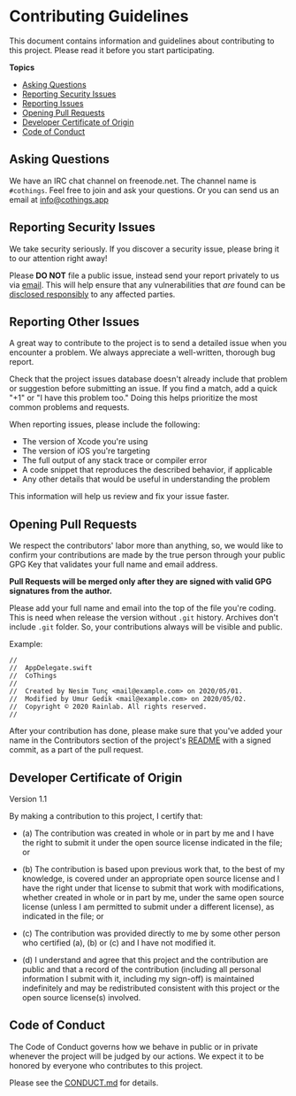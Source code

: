 # Contributing Guidelines

This document contains information and guidelines about contributing to this project.
Please read it before you start participating.

**Topics**

* [Asking Questions](#asking-questions)
* [Reporting Security Issues](#reporting-security-issues)
* [Reporting Issues](#reporting-other-issues)
* [Opening Pull Requests](#opening-pull-requests)
* [Developer Certificate of Origin](#developer-certificate-of-origin)
* [Code of Conduct](#code-of-conduct)

## Asking Questions

We have an IRC chat channel on freenode.net. The channel name is `#cothings`.
Feel free to join and ask your questions. Or you can send us an email at <info@cothings.app>

## Reporting Security Issues

We take  security seriously. If you discover a security issue, please bring it to our attention right away!

Please **DO NOT** file a public issue,
instead send your report privately to us via [email](mailto:info@cothings.app?subject=Security%20Issue).
This will help ensure that any vulnerabilities that _are_ found
can be [disclosed responsibly](https://en.wikipedia.org/wiki/Responsible_disclosure)
to any affected parties.

## Reporting Other Issues

A great way to contribute to the project
is to send a detailed issue when you encounter a problem.
We always appreciate a well-written, thorough bug report.

Check that the project issues database
doesn't already include that problem or suggestion before submitting an issue.
If you find a match, add a quick "+1" or "I have this problem too."
Doing this helps prioritize the most common problems and requests.

When reporting issues, please include the following:

* The version of Xcode you're using
* The version of iOS you're targeting
* The full output of any stack trace or compiler error
* A code snippet that reproduces the described behavior, if applicable
* Any other details that would be useful in understanding the problem

This information will help us review and fix your issue faster.

## Opening Pull Requests

We respect the contributors' labor more than anything, so, we would like to confirm your contributions are made by the true person through your public GPG Key that validates your full name and email address.

**Pull Requests will be merged only after they are signed with valid GPG signatures from the author.**

Please add your full name and email into the top of the file you're coding. This is need when release the version without `.git` history. Archives don't include  `.git` folder. So, your contributions always will be visible and public.

Example:
```
//
//  AppDelegate.swift
//  CoThings
//
//  Created by Nesim Tunç <mail@example.com> on 2020/05/01.
//  Modified by Umur Gedik <mail@example.com> on 2020/05/02.
//  Copyright © 2020 Rainlab. All rights reserved.
//
```

After your contribution has done, please make sure that you've added your name in the Contributors section of the project's [README](readme.md#Contributors) with a signed commit, as a part of the pull request. 

## Developer Certificate of Origin
Version 1.1

By making a contribution to this project, I certify that:

- (a) The contribution was created in whole or in part by me and I
have the right to submit it under the open source license
indicated in the file; or

- (b) The contribution is based upon previous work that, to the best
of my knowledge, is covered under an appropriate open source
license and I have the right under that license to submit that
work with modifications, whether created in whole or in part
by me, under the same open source license (unless I am
permitted to submit under a different license), as indicated
in the file; or

- (c) The contribution was provided directly to me by some other
person who certified (a), (b) or (c) and I have not modified
it.

- (d) I understand and agree that this project and the contribution
are public and that a record of the contribution (including all
personal information I submit with it, including my sign-off) is
maintained indefinitely and may be redistributed consistent with
this project or the open source license(s) involved.

## Code of Conduct

The Code of Conduct governs how we behave in public or in private whenever the project will be judged by our actions. We expect it to be honored by everyone who contributes to this project.

Please see the [CONDUCT.md](CONDUCT.md) for details.
